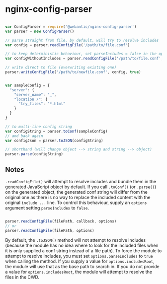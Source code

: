 # nginx-config-parser

```js

var ConfigParser = require('@webantic/nginx-config-parser')
var parser = new ConfigParser()

// parse straight from file. by default, will try to resolve includes
var config = parser.readConfigFile('/path/to/file.conf')

// to keep deterministic behaviour, set parseIncludes = false in the options
var configWithoutIncludes = parser.readConfigFile('/path/to/file.conf', { parseIncludes: false })

// write direct to file (overwriting existing one)
parser.writeConfigFile('/path/to/newfile.conf', config, true)


var sampleConfig = {
  "server": {
    "server_name": "_",
    "location /": {
      "try_files": "*.html"
    }
  }
}

// to multi-line config string
var configString = parser.toConf(sampleConfig)
// and back again
var configJson = parser.toJSON(configString)

// shorthand (will change object --> string and string --> object)
parser.parse(configString)
```

## Notes

`.readConfigFile()` will attempt to resolve includes and bundle them in the generated JavaScript object by default. If you call `.toConf()` (or `.parse()`) on the generated object, the generated conf string will differ from the original one as there is no way to replace the included content with the original `include ...` line. To control this behaviour, supply an `options` argument setting `parseIncludes` to `false`.

```js

parser.readConfigFile(filePath, callback, options)
// or
parser.readConfigFile(filePath, options)

```

By default, the `.toJSON()` method will not attempt to resolve includes (because the module has no idea where to look for the included files when it is only supplied a conf string instead of a file path). To force the module to attempt to resolve includes, you must set `options.parseIncludes` to `true` when calling the method. If you supply a value for `options.includesRoot`, the module will use that as the base path to search in. If you do not provide a value for `options.includesRoot`, the module will attempt to resolve the files in the CWD.
